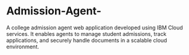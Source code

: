 # Admission-Agent-
A college admission agent web application developed using IBM Cloud services. It enables agents to manage student admissions, track applications, and securely handle documents in a scalable cloud environment.
